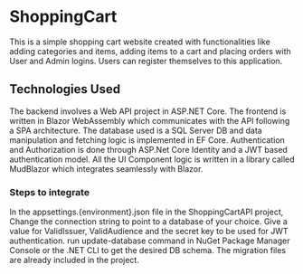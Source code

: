 # ShoppingCart
This is a simple shopping cart website created with functionalities like adding categories and items, adding items to a cart and placing orders with User and Admin logins. Users can register themselves to this application.

## Technologies Used
The backend involves a Web API project in ASP.NET Core. The frontend is written in Blazor WebAssembly which communicates with the API following a SPA architecture. The database used is a SQL Server DB and data manipulation and fetching logic is implemented in EF Core. Authentication and Authorization is done through ASP.Net Core Identity and a JWT based authentication model. All the UI Component logic is written in a library called MudBlazor which integrates seamlessly with Blazor.

### Steps to integrate
In the appsettings.{environment}.json file in the ShoppingCartAPI project, Change the connection string to point to a database of your choice.
Give a value for ValidIssuer, ValidAudience and the secret key to be used for JWT authentication.
run update-database command in NuGet Package Manager Console or the .NET CLI to get the desired DB schema. The migration files are already included in the project.
